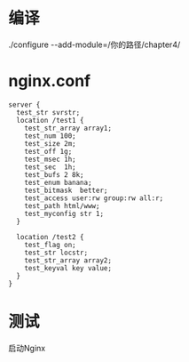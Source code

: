 # 编译
./configure --add-module=/你的路径/chapter4/

# nginx.conf

```
server {
  test_str svrstr;
  location /test1 {
    test_str_array array1;
    test_num 100;
    test_size 2m;
    test_off 1g;
    test_msec 1h;
    test_sec  1h;
    test_bufs 2 8k;
    test_enum banana;
    test_bitmask  better;
    test_access user:rw group:rw all:r;
    test_path html/www;
    test_myconfig str 1;
  }
  
  location /test2 {
    test_flag on;
    test_str locstr;
    test_str_array array2;
    test_keyval key value;
  }
}
```

# 测试
启动Nginx
